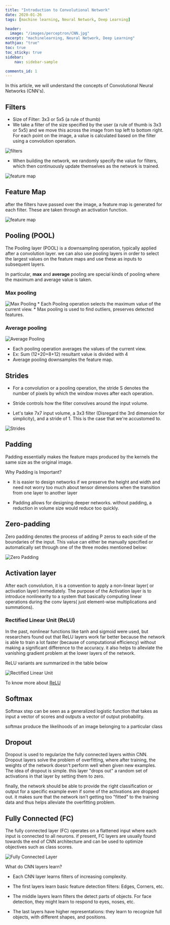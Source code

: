 ```yaml
---
title: "Introduction to Convolutional Network"
date: 2020-01-26
tags: [machine learning, Neural Network, Deep Learning]

header:
  image: "/images/perceptron/CNN.jpg"
excerpt: "machinelearning, Neural Network, Deep Learning"
mathjax: "true"
toc: true
toc_sticky: true
sidebar:
    nav: sidebar-sample

comments_id: 1    
---
```


In this article, we will understand the concepts of Convolutional Neural Networks (CNN's).

## Filters
* Size of Filter: 3x3 or 5x5 (a rule of thumb)
* We take a filter of the size specified by the user (a rule of thumb is 3x3 or 5x5) and we move this across the image from top left to bottom right. For each point on the image, a value is calculated based on the filter using a convolution operation.

<img src="{{ site.url }}{{ site.baseurl }}/images/perceptron/filters.png" alt="filters">

* When building the network, we randomly specify the value for filters, which then continuously update themselves as the network is trained.

<img src="{{ site.url }}{{ site.baseurl }}/images/perceptron/feature_map.png" alt="feature map">

## Feature Map

after the filters have passed over the image, a feature map is generated for each filter. These are taken through an activation function.

<img src="{{ site.url }}{{ site.baseurl }}/images/perceptron/map_1.png" alt="feature map">

## Pooling (POOL)

The Pooling layer (POOL) is a downsampling operation, typically applied after a convolution layer. we can also use pooling layers in order to select the largest values on the feature maps and use these as inputs to subsequent layers.

In particular, **max** and **average** pooling are special kinds of pooling where the maximum and average value is taken.

### Max pooling

<img src="{{ site.url }}{{ site.baseurl }}/images/perceptron/max_pool.png" alt="Max Pooling">
* Each Pooling operation selects the maximum value of the current view.
* Max pooling is used to find outliers, preserves detected features.

### Average pooling

<img src="{{ site.url }}{{ site.baseurl }}/images/perceptron/avg_pool.png" alt="Average Pooling">

* Each pooling operation averages the values of the current view.
* Ex: Sum (12+20+8+12) resultant value is divided with 4
* Average pooling downsamples the feature map.

## Strides

* For a convolution or a pooling operation, the stride S denotes the number of pixels by which the window moves after each operation.

* Stride controls how the filter convolves around the input volume.

* Let's take 7x7 input volume, a 3x3 filter (Disregard the 3rd dimension for simplicity), and a stride of 1. This is the case that we're accustomed to.

<img src="{{ site.url }}{{ site.baseurl }}/images/perceptron/strides.png" alt="Strides">

## Padding

Padding essentially makes the feature maps produced by the kernels the same size as the original image.

Why Padding is Important?

* It is easier to design networks if we preserve the height and width and need not worry too much about tensor dimensions when the transition from one layer to another layer

* Padding allows for designing deeper networks. without padding, a reduction in volume size would reduce too quickly.

## Zero-padding

Zero padding denotes the process of adding P zeros to each side of the boundaries of the input. This value can either be manually specified or automatically set through one of the three modes mentioned below:

<img src="{{ site.url }}{{ site.baseurl }}/images/perceptron/zero.jpg" alt="Zero Padding">

## Activation layer
After each convolution, it is a convention to apply a non-linear layer( or activation layer) immediately. The purpose of the Activation layer is to introduce nonlinearity to a system that basically computing linear operations during the conv layers( just element-wise multiplications and summations).

### Rectified Linear Unit (ReLU)
In the past, nonlinear functions like tanh and sigmoid were used, but researchers found out that ReLU layers work far better because the network is able to train a lot faster (because of computational efficiency) without making a significant difference to the accuracy. it also helps to alleviate the vanishing gradient problem at the lower layers of the network.

ReLU variants are summarized in the table below

<img src="{{ site.url }}{{ site.baseurl }}/images/perceptron/relu.jpg" alt="Rectified Linear Unit">

To know more about [ReLU](https://medium.com/analytics-vidhya/activation-function-relu-8cad6eb1698e)

## Softmax

Softmax step can be seen as a generalized logistic function that takes as input a vector of scores and outputs a vector of output probability.

softmax produce the likelihoods of an image belonging to a particular class

## Dropout
Dropout is used to regularize the fully connected layers within CNN. Dropout layers solve the problem of overfitting, where after training, the weights of the network doesn't perform well when given new examples. The idea of dropout is simple. this layer "drops out" a random set of activations in that layer by setting them to zero.

finally, the network should be able to provide the right classification or output for a specific example even if some of the activations are dropped out. it makes sure that the network isn't getting too "fitted" to the training data and thus helps alleviate the overfitting problem.

## Fully Connected (FC)

The fully connected layer (FC) operates on a flattened input where each input is connected to all neurons. if present, FC layers are usually found towards the end of CNN architecture and can be used to optimize objectives such as class scores.

<img src="{{ site.url }}{{ site.baseurl }}/images/perceptron/FC.jpg" alt="Fully Connected Layer">

What do CNN layers learn?

* Each CNN layer learns filters of increasing complexity.

* The first layers learn basic feature detection filters: Edges, Corners, etc.

* The middle layers learn filters the detect parts of objects. For face detection, they might learn to respond to eyes, noses, etc.

* The last layers have higher representations: they learn to recognize full objects, with different shapes, and positions.

<head>
  <!-- add the button style & script -->
  <link rel="stylesheet" href="dist/applause-button.css" />
  <script src="dist/applause-button.js"></script>
</head>
<body>
  <!-- add the button! -->
  <applause-button style="width: 58px; height: 58px;"/>
</body>

<script
  async
  src="https://utteranc.es/client.js"
  repo="gkadusumilli/gkadusumilli.github.io"
  issue-term="title"
  theme="github-light"
  crossorigin="anonymous"
></script>


